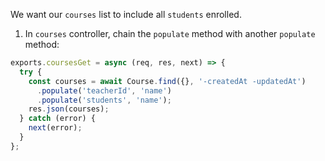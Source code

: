 We want our `courses` list to include all `students` enrolled.

1. In `courses` controller, chain the `populate` method with another `populate` method:

```js
exports.coursesGet = async (req, res, next) => {
  try {
    const courses = await Course.find({}, '-createdAt -updatedAt')
      .populate('teacherId', 'name')
      .populate('students', 'name');
    res.json(courses);
  } catch (error) {
    next(error);
  }
};
```
